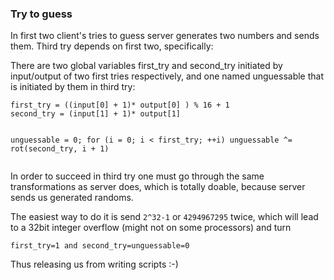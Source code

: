 <div><h3>Try to guess</h3><p>In first two client's tries to guess server generates two numbers and sends them. Third try depends on first two, specifically:</p>
<p>There are two global variables first_try and second_try initiated by input/output of two first tries respectively, and one named unguessable that is initiated by them in third try:</p>
<pre><code>first_try = ((input[0] + 1)* output[0] ) % 16 + 1
second_try = (input[1] + 1)* output[1]

unguessable = 0;
for (i = 0; i &lt; first_try; ++i) 
    unguessable ^= rot(second_try, i + 1)
</code></pre>
<p>In order to succeed in third try one must go through the same transformations as server does, which is totally doable, because server sends us generated randoms.</p>
<p>The easiest way to do it is send <code>2^32-1</code> or <code>4294967295</code> twice, which will lead to a 32bit integer overflow (might not on some processors) and turn</p>
<pre><code>first_try=1 and second_try=unguessable=0
</code></pre>
<p>Thus releasing us from writing scripts :-)</p></div>
